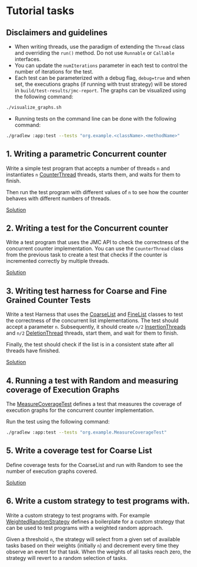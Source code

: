 # Tutorial tasks

## Disclaimers and guidelines

- When writing threads, use the paradigm of extending the `Thread` class and overriding the `run()` method. Do not use `Runnable` or `Callable` interfaces.
- You can update the `numIterations` parameter in each test to control the number of iterations for the test.
- Each test can be parameterized with a debug flag, `debug=true` and when set, the executions graphs (if running with trust strategy) will be stored in `build/test-results/jmc-report`. The graphs can be visualized using the following command:

```bash
./visualize_graphs.sh
````
- Running tests on the command line can be done with the following command:

```bash
./gradlew :app:test --tests "org.example.<className>.<methodName>"
```

## 1. Writing a parametric Concurrent counter

Write a simple test program that accepts a number of threads `n` and instantiates
`n` [CounterThread](app/src/main/java/org/example/CounterThread.java) threads, starts them, and waits for them to finish.

Then run the test program with different values of `n` to see how the counter behaves with different numbers of threads.

[Solution](app/src/main/java/org/example/ParametricCounter.java)

## 2. Writing a test for the Concurrent counter

Write a test program that uses the JMC API to check the correctness of the concurrent counter implementation.
You can use the `CounterThread` class from the previous task to create a test that checks if the counter is incremented correctly by multiple threads.

[Solution](app/src/test/java/org/example/ParametricCounterTest.java)

## 3. Writing test harness for Coarse and Fine Grained Counter Tests

Write a test Harness that uses the [CoarseList](app/src/main/java/org/example/list/coarse/CoarseList.java) and [FineList](app/src/main/java/org/example/list/fine/FineList.java) classes to test the correctness of the concurrent list implementations.
The test should accept a parameter `n`. Subsequently, it should create `n/2` [InsertionThreads](app/src/main/java/org/example/list/InsertionThread.java) and `n/2` [DeletionThread](app/src/main/java/org/example/list/DeletionThread.java) threads, start them, and wait for them to finish.

Finally, the test should check if the list is in a consistent state after all threads have finished.

[Solution](app/src/test/java/org/example/CoarseListTest.java)


## 4. Running a test with Random and measuring coverage of Execution Graphs

The [MeasureCoverageTest](app/src/test/java/org/example/MeasureCoverageTest.java) defines a test that measures the coverage of execution graphs for the concurrent counter implementation.

Run the test using the following command:

```bash
./gradlew :app:test --tests "org.example.MeasureCoverageTest" 
```

## 5. Write a coverage test for Coarse List

Define coverage tests for the CoarseList and run with Random to see the number of execution graphs covered.

[Solution](app/src/test/java/org/example/CoarseListCoverageTest.java)

## 6. Write a custom strategy to test programs with.

Write a custom strategy to test programs with. For example [WeightedRandomStrategy](app/src/main/java/org/example/strategies/WeightedRandomStrategy.java) defines a boilerplate for a custom strategy that can be used to test programs with a weighted random approach.

Given a threshold `n`, the strategy will select from a given set of available tasks based on their weights (initially `n`) and decrement every time they observe an event for that task. When the weights of all tasks reach zero, the strategy will revert to a random selection of tasks.
